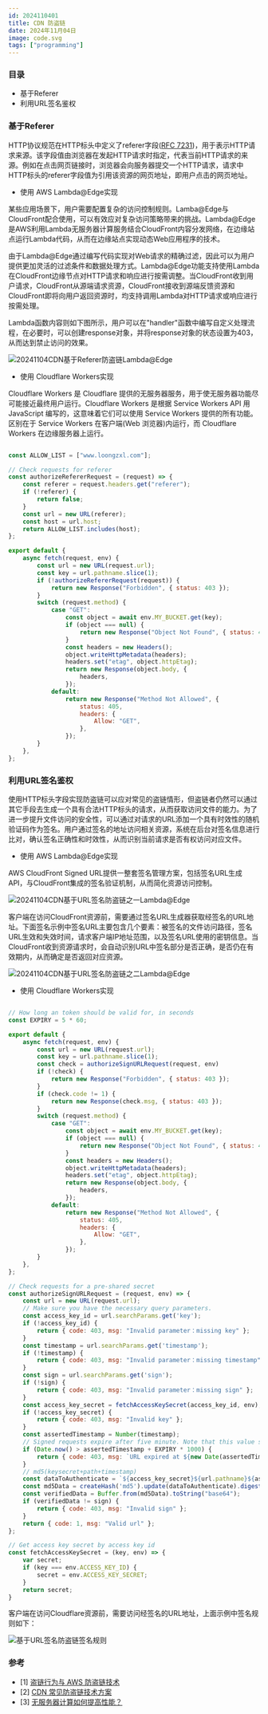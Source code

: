 ```yaml
---
id: 2024110401
title: CDN 防盗链
date: 2024年11月04日
image: code.svg
tags: ["programming"]
---
```



### 目录

- 基于Referer
- 利用URL签名鉴权


### 基于Referer

HTTP协议规范在HTTP标头中定义了referer字段([RFC 7231](https://datatracker.ietf.org/doc/html/rfc7231))，用于表示HTTP请求来源。该字段值由浏览器在发起HTTP请求时指定，代表当前HTTP请求的来源。例如在点击网页链接时，浏览器会向服务器提交一个HTTP请求，请求中HTTP标头的referer字段值为引用该资源的网页地址，即用户点击的网页地址。


- 使用 AWS Lambda@Edge实现

某些应用场景下，用户需要配置复杂的访问控制规则。Lamba@Edge与CloudFront配合使用，可以有效应对复杂访问策略带来的挑战。Lambda@Edge是AWS利用Lambda无服务器计算服务结合CloudFront内容分发网络，在边缘站点运行Lambda代码，从而在边缘站点实现动态Web应用程序的技术。

由于Lambda@Edge通过编写代码实现对Web请求的精确过滤，因此可以为用户提供更加灵活的过滤条件和数据处理方式。Lambda@Edge功能支持使用Lambda在CloudFront边缘节点对HTTP请求和响应进行按需调整。当CloudFront收到用户请求，CloudFront从源端请求资源，CloudFront接收到源端反馈资源和CloudFront即将向用户返回资源时，均支持调用Lambda对HTTP请求或响应进行按需处理。

Lambda函数内容则如下图所示，用户可以在"handler"函数中编写自定义处理流程，在必要时，可以创建response对象，并将response对象的状态设置为403，从而达到禁止访问的效果。

![20241104CDN基于Referer防盗链Lambda@Edge](https://loongzxl.com/blogs/20241104CDN基于Referer防盗链Lambda@Edge.jpg)


- 使用 Cloudflare Workers实现

Cloudflare Workers 是 Cloudflare 提供的无服务器服务，用于使无服务器功能尽可能接近最终用户运行。Cloudflare Workers 是根据 Service Workers API 用JavaScript 编写的，这意味着它们可以使用 Service Workers 提供的所有功能。区别在于 Service Workers 在客户端(Web 浏览器)内运行，而 Cloudflare Workers 在边缘服务器上运行。


```javascript

const ALLOW_LIST = ["www.loongzxl.com"];

// Check requests for referer
const authorizeRefererRequest = (request) => {
    const referer = request.headers.get("referer");
    if (!referer) {
        return false;
    }
    const url = new URL(referer);
    const host = url.host;
    return ALLOW_LIST.includes(host);
};

export default {
    async fetch(request, env) {
        const url = new URL(request.url);
        const key = url.pathname.slice(1);
        if (!authorizeRefererRequest(request)) {
            return new Response("Forbidden", { status: 403 });
        }
        switch (request.method) {
            case "GET":
                const object = await env.MY_BUCKET.get(key);
                if (object === null) {
                    return new Response("Object Not Found", { status: 404 });
                }
                const headers = new Headers();
                object.writeHttpMetadata(headers);
                headers.set("etag", object.httpEtag);
                return new Response(object.body, {
                    headers,
                });
            default:
                return new Response("Method Not Allowed", {
                    status: 405,
                    headers: {
                        Allow: "GET",
                    },
                });
        }
    },
};

```


### 利用URL签名鉴权

使用HTTP标头字段实现防盗链可以应对常见的盗链情形，但盗链者仍然可以通过其它手段去生成一个具有合法HTTP标头的请求，从而获取访问文件的能力。为了进一步提升文件访问的安全性，可以通过对请求的URL添加一个具有时效性的随机验证码作为签名。用户通过签名的地址访问相关资源，系统在后台对签名信息进行比对，确认签名正确性和时效性，从而识别当前请求是否有权访问对应文件。

- 使用 AWS Lambda@Edge实现

AWS CloudFront Signed URL提供一整套签名管理方案，包括签名URL生成API，与CloudFront集成的签名验证机制，从而简化资源访问控制。

![20241104CDN基于URL签名防盗链之一Lambda@Edge](https://loongzxl.com/blogs/20241104CDN基于URL签名防盗链之一Lambda@Edge.jpg)

客户端在访问CloudFront资源前，需要通过签名URL生成器获取经签名的URL地址。下面签名示例中签名URL主要包含几个要素：被签名的文件访问路径，签名URL生效和失效时间，请求客户端IP地址范围，以及签名URL使用的密钥信息。当CloudFront收到资源请求时，会自动识别URL中签名部分是否正确，是否仍在有效期内，从而确定是否返回对应资源。

![20241104CDN基于URL签名防盗链之二Lambda@Edge](https://loongzxl.com/blogs/20241104CDN基于URL签名防盗链之二Lambda@Edge.jpg)


- 使用 Cloudflare Workers实现

```javascript

// How long an token should be valid for, in seconds
const EXPIRY = 5 * 60;

export default {
    async fetch(request, env) {
        const url = new URL(request.url);
        const key = url.pathname.slice(1);
        const check = authorizeSignURLRequest(request, env)
        if (!check) {
            return new Response("Forbidden", { status: 403 });
        }
        if (check.code != 1) {
            return new Response(check.msg, { status: 403 });
        }
        switch (request.method) {
            case "GET":
                const object = await env.MY_BUCKET.get(key);
                if (object === null) {
                    return new Response("Object Not Found", { status: 404 });
                }
                const headers = new Headers();
                object.writeHttpMetadata(headers);
                headers.set("etag", object.httpEtag);
                return new Response(object.body, {
                    headers,
                });
            default:
                return new Response("Method Not Allowed", {
                    status: 405,
                    headers: {
                        Allow: "GET",
                    },
                });
        }
    },
};

// Check requests for a pre-shared secret
const authorizeSignURLRequest = (request, env) => {
    const url = new URL(request.url);
    // Make sure you have the necessary query parameters.
    const access_key_id = url.searchParams.get('key');
    if (!access_key_id) {
        return { code: 403, msg: "Invalid parameter：missing key" };
    }
    const timestamp = url.searchParams.get('timestamp');
    if (!timestamp) {
        return { code: 403, msg: "Invalid parameter：missing timestamp" };
    }
    const sign = url.searchParams.get('sign');
    if (!sign) {
        return { code: 403, msg: "Invalid parameter：missing sign" };
    }
    const access_key_secret = fetchAccessKeySecret(access_key_id, env);
    if (!access_key_secret) {
        return { code: 403, msg: "Invalid key" };
    }
    const assertedTimestamp = Number(timestamp);
    // Signed requests expire after five minute. Note that this value should depend on your specific use case
    if (Date.now() > assertedTimestamp + EXPIRY * 1000) {
        return { code: 403, msg: `URL expired at ${new Date(assertedTimestamp + EXPIRY * 1000)}` };
    }
    // md5(keysecret+path+timestamp)
    const dataToAuthenticate = `${access_key_secret}${url.pathname}${assertedTimestamp}`;
    const md5Data = createHash('md5').update(dataToAuthenticate).digest('hex');
    const verifiedData = Buffer.from(md5Data).toString("base64");
    if (verifiedData != sign) {
        return { code: 403, msg: "Invalid sign" };
    }
    return { code: 1, msg: "Valid url" };
};

// Get access key secret by access key id
const fetchAccessKeySecret = (key, env) => {
    var secret; 
    if (key === env.ACCESS_KEY_ID) {
        secret = env.ACCESS_KEY_SECRET;
    }
    return secret;
}

```

客户端在访问Cloudflare资源前，需要访问经签名的URL地址，上面示例中签名规则如下：

![基于URL签名防盗链签名规则](https://loongzxl.com/blogs/20241104CDN基于URL签名防盗链签名规则.png)




### 参考

- [1] [盗链行为与 AWS 防盗链技术](https://aws.amazon.com/cn/blogs/china/hotlinking-behavior-and-aws-anti-hotlinking-technology/)
- [2] [CDN 常见防盗链技术方案](https://steinslab.io/archives/2304)
- [3] [无服务器计算如何提高性能？](https://www.cloudflare.com/zh-cn/learning/serverless/serverless-performance/)
